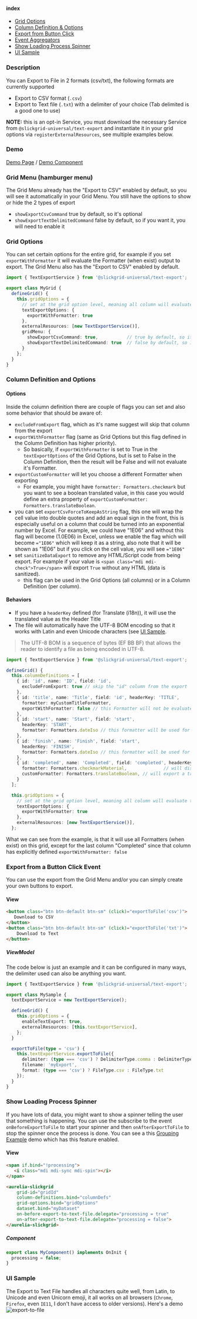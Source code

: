 #### index
- [Grid Options](#grid-options)
- [Column Definition & Options](#column-definition-and-options)
- [Export from Button Click](#export-from-a-button-click-event)
- [Event Aggregators](#event-aggregators)
- [Show Loading Process Spinner](#show-loading-process-spinner)
- [UI Sample](#ui-sample)

### Description
You can Export to File in 2 formats (csv/txt), the following formats are currently supported
- Export to CSV format (`.csv`)
- Export to Text file (`.txt`) with a delimiter of your choice (Tab delimited is a good one to use)

**NOTE:** this is an opt-in Service, you must download the necessary Service from `@slickgrid-universal/text-export` and instantiate it in your grid options via `registerExternalResources`, see multiple examples below.

### Demo
[Demo Page](https://ghiscoding.github.io/aurelia-slickgrid/#/localization) / [Demo Component](https://github.com/ghiscoding/aurelia-slickgrid/blob/master/packages/demo/src/examples/slickgrid/example12.ts)

### Grid Menu (hamburger menu)
The Grid Menu already has the "Export to CSV" enabled by default, so you will see it automatically in your Grid Menu. You still have the options to show or hide the 2 types of export
- `showExportCsvCommand` true by default, so it's optional
- `showExportTextDelimitedCommand` false by default, so if you want it, you will need to enable it

### Grid Options
You can set certain options for the entire grid, for example if you set `exportWithFormatter` it will evaluate the Formatter (when exist) output to export. The Grid Menu also has the "Export to CSV" enabled by default.
```ts
import { TextExportService } from '@slickgrid-universal/text-export';

export class MyGrid {
  defineGrid() {
    this.gridOptions = {
      // set at the grid option level, meaning all column will evaluate the Formatter (when it has a Formatter defined)
      textExportOptions: {
        exportWithFormatter: true
      },
      externalResources: [new TextExportService()],
      gridMenu: {
        showExportCsvCommand: true,           // true by default, so it's optional
        showExportTextDelimitedCommand: true  // false by default, so if you want it, you will need to enable it
      }
    };
  }
}
```

### Column Definition and Options
#### Options
Inside the column definition there are couple of flags you can set and also some behavior that should be aware of:
- `excludeFromExport` flag, which as it's name suggest will skip that column from the export
- `exportWithFormatter` flag (same as Grid Options but this flag defined in the Column Definition has higher priority).
  - So basically, if `exportWithFormatter` is set to True in the `textExportOptions` of the Grid Options, but is set to False in the Column Definition, then the result will be False and will not evaluate it's Formatter.
- `exportCustomFormatter` will let you choose a different Formatter when exporting
  - For example, you might have `formatter: Formatters.checkmark` but you want to see a boolean translated value, in this case you would define an extra property of `exportCustomFormatter: Formatters.translateBoolean`.
- you can set `exportCsvForceToKeepAsString` flag, this one will wrap the cell value into double quotes and add an equal sign in the front, this is especially useful on a column that could be turned into an exponential number by Excel. For example, we could have "1E06" and without this flag will become (1.0E06) in Excel, unless we enable the flag which will become `="1E06"` which will keep it as a string, also note that it will be shown as "1E06" but if you click on the cell value, you will see `="1E06"`
- set `sanitizeDataExport` to remove any HTML/Script code from being export. For example if your value is `<span class="mdi mdi-check">True</span>` will export `True` without any HTML (data is sanitized).
   - this flag can be used in the Grid Options (all columns) or in a Column Definition (per column).

#### Behaviors
- If you have a `headerKey` defined (for Translate (i18n)), it will use the translated value as the Header Title
- The file will automatically have the UTF-8 BOM encoding so that it works with Latin and even Unicode characters (see [UI Sample](#ui-sample).
> The UTF-8 BOM is a sequence of bytes (EF BB BF) that allows the reader to identify a file as being encoded in UTF-8.

```ts
import { TextExportService } from '@slickgrid-universal/text-export';

defineGrid() {
  this.columnDefinitions = [
    { id: 'id', name: 'ID', field: 'id',
      excludeFromExport: true // skip the "id" column from the export
    },
    { id: 'title', name: 'Title', field: 'id', headerKey: 'TITLE',
      formatter: myCustomTitleFormatter,
      exportWithFormatter: false // this Formatter will not be evaluated
    },
    { id: 'start', name: 'Start', field: 'start',
      headerKey: 'START',
      formatter: Formatters.dateIso // this formatter will be used for the export
    },
    { id: 'finish', name: 'Finish', field: 'start',
      headerKey: 'FINISH',
      formatter: Formatters.dateIso // this formatter will be used for the export
    },
    { id: 'completed', name: 'Completed', field: 'completed', headerKey: 'COMPLETED',
      formatter: Formatters.checkmarkMaterial,              // will display a checkmark icon in the UI
      customFormatter: Formatters.translateBoolean, // will export a translated value, e.g. in French, True would show as 'Vrai'
    }
  ];

  this.gridOptions = {
    // set at the grid option level, meaning all column will evaluate the Formatter (when it has a Formatter defined)
    textExportOptions: {
      exportWithFormatter: true
    },
    externalResources: [new TextExportService()],
  };
```

What we can see from the example, is that it will use all Formatters (when exist) on this grid, except for the last column "Completed" since that column has explicitly defined `exportWithFormatter: false`

### Export from a Button Click Event
You can use the export from the Grid Menu and/or you can simply create your own buttons to export.
#### View
```html
<button class="btn btn-default btn-sm" (click)="exportToFile('csv')">
   Download to CSV
</button>
<button class="btn btn-default btn-sm" (click)="exportToFile('txt')">
    Download to Text
</button>
```

##### ViewModel
The code below is just an example and it can be configured in many ways, the delimiter used can also be anything you want.
```ts
import { TextExportService } from '@slickgrid-universal/text-export';

export class MySample {
  textExportService = new TextExportService();

  defineGrid() {
    this.gridOptions = {
      enableTextExport: true,
      externalResources: [this.textExportService],
    };
  }

  exportToFile(type = 'csv') {
    this.textExportService.exportToFile({
      delimiter: (type === 'csv') ? DelimiterType.comma : DelimiterType.tab,
      filename: 'myExport',
      format: (type === 'csv') ? FileType.csv : FileType.txt
    });
  }
}
```

### Show Loading Process Spinner
If you have lots of data, you might want to show a spinner telling the user that something is happening. You can use the subscribe to the event `onBeforeExportToFile` to start your spinner and then `onAfterExportToFile` to stop the spinner once the process is done. You can see a this [Grouping Example](https://ghiscoding.github.io/aurelia-slickgrid/#/slickgrid/example13) demo which has this feature enabled.

#### View
```html
<span if.bind="!processing">
   <i class="mdi mdi-sync mdi-spin"></i>
</span>

<aurelia-slickgrid
    grid-id="gridId"
    column-definitions.bind="columnDefs"
    grid-options.bind="gridOptions"
    dataset.bind="myDataset"
    on-before-export-to-text-file.delegate="processing = true"
    on-after-export-to-text-file.delegate="processing = false">
</aurelia-slickgrid>
```

##### Component
```ts
export class MyComponent() implements OnInit {
  processing = false;
}
```

### UI Sample
The Export to Text File handles all characters quite well, from Latin, to Unicode and even Unicorn emoji, it all works on all browsers (`Chrome`, `Firefox`, even `IE11`, I don't have access to older versions). Here's a demo
![export-to-file](https://github.com/ghiscoding/aurelia-slickgrid/blob/master/screenshots/export-to-file.png)
